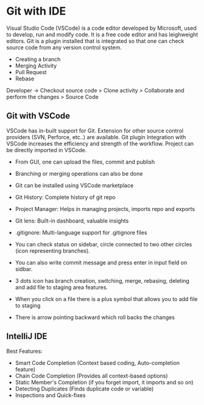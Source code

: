 # Git with IDE
Visual Studio Code (VSCode) is a code editor developed by Microsoft, used to develop, run and modify code. It is a free code editor and has leighweight editors.
Git is a plugin installed that is integrated so that one can check source code from any version control system.
- Creating a branch
- Merging Activity
- Pull Request
- Rebase

Developer -> Checkout source code > Clone activity > Collaborate and perform the changes > Source Code

## Git with VSCode
VSCode has in-built support for Git. Extension for other source control providers (SVN, Perforce, etc..) are available. Git plugin Integration with VSCode increases the efficiency and strength of the workflow. Project can be directly imported in VSCode.
- From GUI, one can upload the files, commit and publish
- Branching or merging operations can also be done
- Git can be installed using VSCode marketplace
- Git History: Complete history of git repo
- Project Manager: Helps in managing projects, imports repo and exports
- Git lens: Built-in dashboard, valuable insights
- .gitignore: Multi-language support for .gitignore files

- You can check status on sidebar, circle connected to two other circles (icon representing branches).
- You can also write commit message and press enter in input field on sidbar.
- 3 dots icon has branch creation, switching, merge, rebasing, deleting and add file to staging area features.
- When you click on a file there is a plus symbol that allows you to add file to staging
- There is arrow pointing backward which roll backs the changes

## IntelliJ IDE
Best Features:
- Smart Code Completion (Context based coding, Auto-completion feature)
- Chain Code Completion (Provides all context-based options)
- Static Member's Completion (if you forget import, it imports and so on)
- Detecting Duplicates (Finds duplicate code or variable)
- Inspections and Quick-fixes

